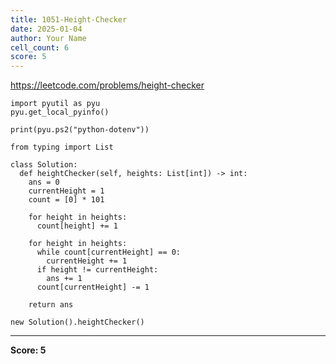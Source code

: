```yaml
---
title: 1051-Height-Checker
date: 2025-01-04
author: Your Name
cell_count: 6
score: 5
---
```


https://leetcode.com/problems/height-checker


```
import pyutil as pyu
pyu.get_local_pyinfo()
```


```
print(pyu.ps2("python-dotenv"))
```


```
from typing import List
```


```
class Solution:
  def heightChecker(self, heights: List[int]) -> int:
    ans = 0
    currentHeight = 1
    count = [0] * 101

    for height in heights:
      count[height] += 1

    for height in heights:
      while count[currentHeight] == 0:
        currentHeight += 1
      if height != currentHeight:
        ans += 1
      count[currentHeight] -= 1

    return ans
```


```
new Solution().heightChecker()
```


---
**Score: 5**